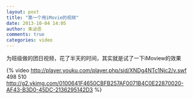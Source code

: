 ```yaml
---
layout: post
title: "第一个用iMovie的视频"
date: 2013-10-04 14:05
author: 朱泌丞
comments: true
categories: video
---
```


为班级做的团日视频，花了半天的时间，其实就是试了一下iMoview的效果

{% video http://player.youku.com/player.php/sid/XNDg4NTc1Njc2/v.swf 498 510 http://g2.ykimg.com/0100641F4650CBFB257AF0071B4C0E22870020-AF43-B3D0-45DC-2136295142D3 %}	